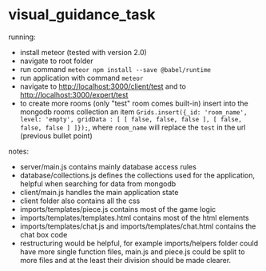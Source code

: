 # visual_guidance_task

running:

- install meteor (tested with version 2.0)
- navigate to root folder
- run command `meteor npm install --save @babel/runtime`
- run application with command `meteor`
- navigate to [http://localhost:3000/client/test](http://localhost:3000/client/test) and to [http://localhost:3000/expert/test](http://localhost:3000/expert/test)
- to create more rooms (only "test" room comes built-in) insert into the mongodb rooms collection an item `Grids.insert({_id: 'room_name', level: 'empty', gridData : [ [ false, false, false ], [ false, false, false ] ]});`, where `room_name` will replace the `test` in the url (previous bullet point)

notes:

- server/main.js contains mainly database access rules
- database/collections.js defines the collections used for the application, helpful when searching for data from mongodb
- client/main.js handles the main application state
- client folder also contains all the css
- imports/templates/piece.js contains most of the game logic
- imports/templates/templates.html contains most of the html elements
- imports/templates/chat.js and imports/templates/chat.html contains the chat box code
- restructuring would be helpful, for example imports/helpers folder could have more single function files, main.js and piece.js could be split to more files and at the least their division should be made clearer.
